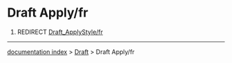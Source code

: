 # Draft Apply/fr
1.  REDIRECT [Draft\_ApplyStyle/fr](Draft_ApplyStyle/fr.md)

---
[documentation index](../README.md) > [Draft](Draft_Workbench.md) > Draft Apply/fr

